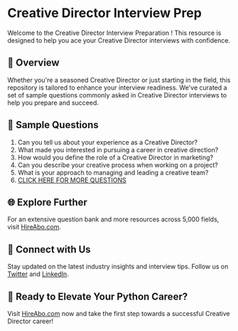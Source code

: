 # Creative Director Interview Prep

Welcome to the Creative Director Interview Preparation ! This resource is designed to help you ace your Creative Director interviews with confidence.

## 🚀 Overview

Whether you're a seasoned Creative Director or just starting in the field, this repository is tailored to enhance your interview readiness. We've curated a set of sample questions commonly asked in Creative Director interviews to help you prepare and succeed.

## 📝 Sample Questions

1. Can you tell us about your experience as a Creative Director?
2. What made you interested in pursuing a career in creative direction?
3. How would you define the role of a Creative Director in marketing?
4. Can you describe your creative process when working on a project?
5. What is your approach to managing and leading a creative team?
6. [CLICK HERE FOR MORE QUESTIONS](https://hireabo.com/job/1_0_18/Creative%20Director)

## 🌐 Explore Further

For an extensive question bank and more resources across 5,000 fields, visit [HireAbo.com](https://www.hireabo.com).

## 📱 Connect with Us

Stay updated on the latest industry insights and interview tips. Follow us on [Twitter](https://twitter.com/hireabo) and [LinkedIn](https://www.linkedin.com/in/hire-abo-3609972a8/).

## 🚀 Ready to Elevate Your Python Career?

Visit [HireAbo.com](https://www.hireabo.com) now and take the first step towards a successful Creative Director career!